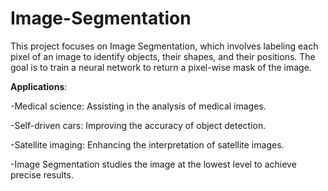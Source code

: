 # Image-Segmentation

This project focuses on Image Segmentation, which involves labeling each pixel of an image to identify objects, their shapes, and their positions. The goal is to train a neural network to return a pixel-wise mask of the image.

**Applications**:

-Medical science: Assisting in the analysis of medical images.

-Self-driven cars: Improving the accuracy of object detection.

-Satellite imaging: Enhancing the interpretation of satellite images.

-Image Segmentation studies the image at the lowest level to achieve precise results.
